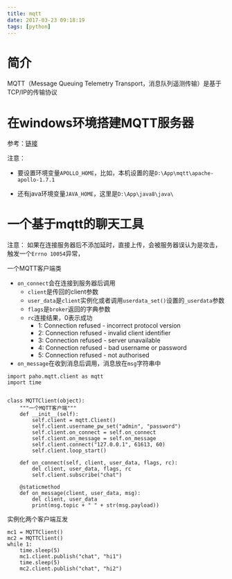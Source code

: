 ```yaml
---
title: mqtt
date: 2017-03-23 09:18:19
tags: [python]
---
```


# 简介

MQTT（Message Queuing Telemetry Transport，消息队列遥测传输）是基于TCP/IP的传输协议

# 在windows环境搭建MQTT服务器

参考：[链接](http://blog.csdn.net/yannanxiu/article/details/52703946)

注意：

- 要设置环境变量`APOLLO_HOME`，比如，本机设置的是`D:\App\mqtt\apache-apollo-1.7.1`

- 还有java环境变量`JAVA_HOME`，这里是`D:\App\java8\java\`


# 一个基于mqtt的聊天工具

注意：
	如果在连接服务器后不添加延时，直接上传，会被服务器误认为是攻击，触发一个`Errno 10054`异常，

一个MQTT客户端类

- `on_connect`会在连接到服务器后调用
	- `client`是传回的client参数
	- `user_data`是`client`实例化或者调用`userdata_set()`设置的`_userdata`参数
	- `flags`是`broker`返回的字典参数
	- `rc`连接结果，0表示成功
		- 1: Connection refused - incorrect protocol version
	    - 2: Connection refused - invalid client identifier
	    - 3: Connection refused - server unavailable
	    - 4: Connection refused - bad username or password
	    - 5: Connection refused - not authorised
- `on_message`在收到消息后调用，消息放在`msg`字符串中

```
import paho.mqtt.client as mqtt
import time


class MQTTClient(object):
    """一个MQTT客户端"""
    def __init__(self):
        self.client = mqtt.Client()
        self.client.username_pw_set("admin", "password")
        self.client.on_connect = self.on_connect
        self.client.on_message = self.on_message
        self.client.connect("127.0.0.1", 61613, 60)
        self.client.loop_start()

    def on_connect(self, client, user_data, flags, rc):
        del client, user_data, flags, rc
        self.client.subscribe("chat")

    @staticmethod
    def on_message(client, user_data, msg):
        del client, user_data
        print(msg.topic + " " + str(msg.payload))
```

实例化两个客户端互发

```
mc1 = MQTTClient()
mc2 = MQTTClient()
while 1:
    time.sleep(5)
    mc1.client.publish("chat", "hi1")
    time.sleep(5)
    mc2.client.publish("chat", "hi2")
```
